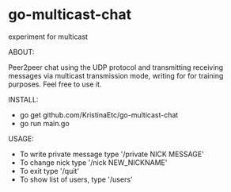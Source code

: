 # go-multicast-chat
experiment for multicast

ABOUT:

Peer2peer chat using the UDP protocol and transmitting receiving messages via multicast transmission mode, writing for for training purposes. Feel free to use it.

INSTALL:

* go get github.com/KristinaEtc/go-multicast-chat
* go run main.go


USAGE:

* To write private message type '/private NICK MESSAGE'
* To change nick type '/nick NEW_NICKNAME'
* To exit type '/quit'
* To show list of users, type '/users'
